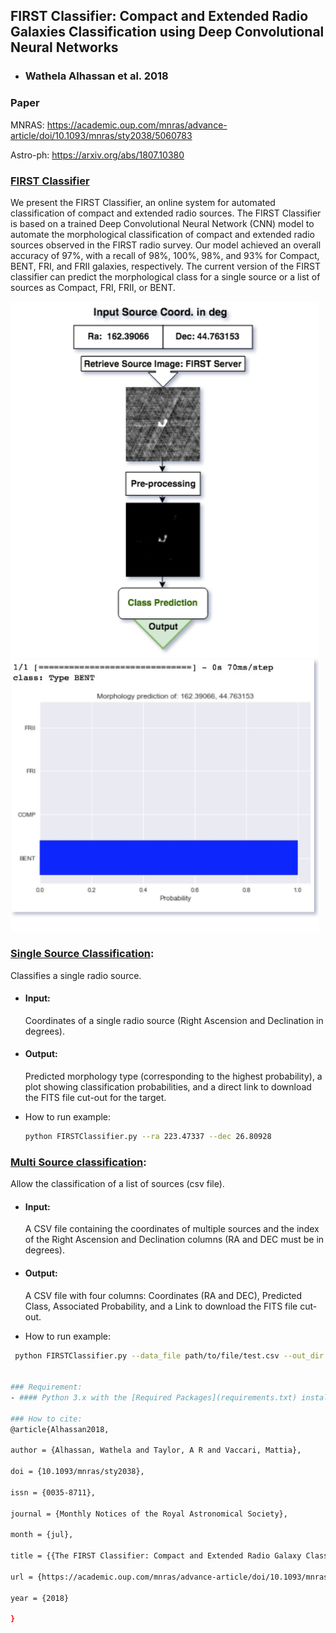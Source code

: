 ## FIRST Classifier: Compact and Extended Radio Galaxies Classification using Deep Convolutional Neural Networks
- ### Wathela Alhassan et al. 2018
### Paper
MNRAS: https://academic.oup.com/mnras/advance-article/doi/10.1093/mnras/sty2038/5060783


Astro-ph: https://arxiv.org/abs/1807.10380


### [FIRST Classifier](FIRSTClassifier.py)
We present the FIRST Classifier, an online system for automated classification of compact and extended radio sources. The FIRST Classifier is based on a trained Deep Convolutional Neural Network (CNN) model to automate the morphological classification of compact and extended radio sources observed in the FIRST radio survey. Our model achieved an overall accuracy of 97%, with a recall of 98%, 100%, 98%, and 93% for Compact, BENT, FRI, and FRII galaxies, respectively. The current version of the FIRST classifier can predict the morphological class for a single source or a list of sources as Compact, FRI, FRII, or BENT.

<img src="https://github.com/wathela/FIRST-CLASSIFIER/blob/master/Diagram.png" width=493px>

### [Single Source Classification](FIRSTClassifier.py):
Classifies a single radio source.
- #### Input: 
  Coordinates of a single radio source (Right Ascension and Declination in degrees).
- #### Output: 
  Predicted morphology type (corresponding to the highest probability), a plot showing classification probabilities, and a direct link to download the FITS file cut-out for the target.

- How to run example:
  ```bash
  python FIRSTClassifier.py --ra 223.47337 --dec 26.80928
  
### [Multi Source classification](FIRSTClassifier.py):
Allow the classification of a list of sources (csv file).
- #### Input: 
  A CSV file containing the coordinates of multiple sources and the index of the Right Ascension and Declination columns (RA and DEC must be in degrees).
- #### Output: 
  A CSV file with four columns: Coordinates (RA and DEC), Predicted Class, Associated Probability, and a Link to download the FITS file cut-out.

- How to run example:
 ```bash
  python FIRSTClassifier.py --data_file path/to/file/test.csv --out_dir results.csv --ra_col 0 --dec_col 1
  
  
### Requirement:
- #### Python 3.x with the [Required Packages](requirements.txt) installed.

### How to cite:
@article{Alhassan2018,

author = {Alhassan, Wathela and Taylor, A R and Vaccari, Mattia},

doi = {10.1093/mnras/sty2038},

issn = {0035-8711},

journal = {Monthly Notices of the Royal Astronomical Society},

month = {jul},

title = {{The FIRST Classifier: Compact and Extended Radio Galaxy Classification using Deep Convolutional Neural Networks}},

url = {https://academic.oup.com/mnras/advance-article/doi/10.1093/mnras/sty2038/5060783},

year = {2018}

}
